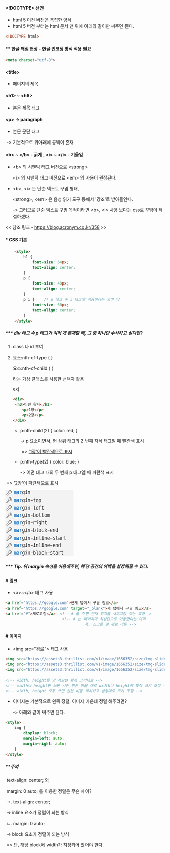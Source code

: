 #### <!DOCTYPE> 선언

- html 5 이전 버전은 복잡한 양식
- html 5 버전 부터는 html 문서 맨 위에 아래와 같이만 써주면 된다.

```html
<!DOCTYPE html>
```



#### ** 한글 깨짐 현상 - 한글 인코딩 방식 적용 필요

```html
<meta charset="utf-8">
```



#### \<title>

- 페이지의 제목



#### \<h1> ~ \<h6>

- 본문 제목 태그



#### \<p>    -> paragraph

- 본문 문단 태그

​      -> 기본적으로 위아래에 공백이 존재



#### \<b> ~ \</b>  - 굵게  , \<i> ~ \</i> - 기울임

- \<b> 의 시맨틱 태그 버전으로 \<strong> 

  \<i> 의 시맨틱 태그 버전으로 \<em> 의 사용이 권장된다.

- \<b>, \<i> 는 단순 텍스트 꾸밈 형태,

  \<strong>, \<em> 은 음성 읽기 도구 등에서 '강조'로 받아들인다.

  -> 그러므로 단순 텍스트 꾸밈 목적이라면 \<b>, \<i> 사용 보다는 css로 꾸밈이 적절하겠다.

<< 참조 링크 - https://blog.acronym.co.kr/358 >>



#### * CSS 기본

```html
    <style>
        h1 {
            font-size: 64px;
            text-align: center;
        }
        p {
            font-size: 48px;
            text-align: center;
        }
        p i {    /* p 태그 속 i 태그에 적용하라는 의미 */
            font-size: 60px;
            text-align: center;
        }
    </style>
```



##### *** div 태그 속 p 태그가 여러 개 존재할 때, 그 중 하나만 수식하고 싶다면?

1. class 나 id 부여

2. 요소:nth-of-type { }

   요소:nth-of-child { }  

   라는 가상 클래스를 사용한 선택자 활용

   ex)

   ```html
   <div>
   	<h3>어린 왕자</h3>
       <p>1장</p>
       <p>2장</p>
   </div>
   ```

   - p:nth-child(2) { color: red; } 

     -> p 요소이면서, 현 상위 태그의 2 번째 자식 태그일 때 빨간색 표시

     ​    => <u>'1장'이 빨간색으로 표시</u>

   - p:nth-type(2) { color: blue; }

     -> 어떤 태그 내의 두 번째 p 태그일 때 파란색 표시

​                  => <u>'2장'이 파란색으로 표시</u>



![image-20200318092914675](study1.jpg)

 ##### *** Tip. 위 margin 속성을 이용해주면, 해당 공간의 여백을 설정해줄 수 있다.



#### \# 링크

- \<a>~\</a> 태그 사용

```html
<a href="https://google.com">현재 탭에서 구글 링크</a>
<a href="https://google.com" target="_blank">새 탭에서 구글 링크</a>
<a href="#">새로고침</a>  <!-- # 를 주면 현재 위치를 새로고침 하는 효과-->
                         <!-- # 는 페이지의 최상단으로 이동한다는 의미
                                   즉, 스크롤 맨 위로 이동 -->
```



#### \# 이미지

- \<img src="경로"> 태그 사용

```html
<img src="https://assets3.thrillist.com/v1/image/1656352/size/tmg-slideshow_l.jpg" width="300">
<img src="https://assets3.thrillist.com/v1/image/1656352/size/tmg-slideshow_l.jpg" height="200">
<img src="https://assets3.thrillist.com/v1/image/1656352/size/tmg-slideshow_l.jpg" width="300" height="200">

<!-- width, height를 안 적으면 원래 크기대로 -->
<!-- width나 height만 쓰면 사진 원본 비율 대로 width나 height에 맞춰 크기 조정 -->
<!-- width, height 모두 쓰면 원본 비율 무시하고 설정대로 크기 조정 -->
```



- 이미지는 기본적으로 왼쪽 정렬, 이미지 가운데 정렬 해주려면? 

  -> 아래와 같이 써주면 된다.

```html
<style>
    img {
        display: block;
        margin-left: auto;
        margin-right: auto;
    }
</style>
```

#####       **주의

​     text-align: center;  와

​     margin: 0 auto;      를 이용한 정렬은 무슨 차이?

​    ㄱ. text-align: center;

​           => inline 요소가 정렬이 되는 방식

​    ㄴ. margin: 0 auto;

​           => block 요소가 정렬이 되는 방식

​           => 단, 해당 block에 width가 지정되어 있어야 한다.



